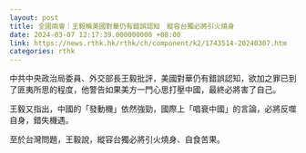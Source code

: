 ```yaml
---
layout: post
title: 全國兩會｜王毅稱美國對華仍有錯誤認知　縱容台獨必將引火燒身
date: 2024-03-07 12:17:39.000000000 +08:00
link: https://news.rthk.hk/rthk/ch/component/k2/1743514-20240307.htm
categories: rthk
---
```


中共中央政治局委員、外交部長王毅批評，美國對華仍有錯誤認知，欲加之罪已到了匪夷所思的程度，他警告如果美方一門心思打壓中國，最終必將害了自己。

王毅又指出，中國的「發動機」依然強勁，國際上「唱衰中國」的言論，必將反噬自身，錯失機遇。

至於台灣問題，王毅說，縱容台獨必將引火燒身、自食苦果。
